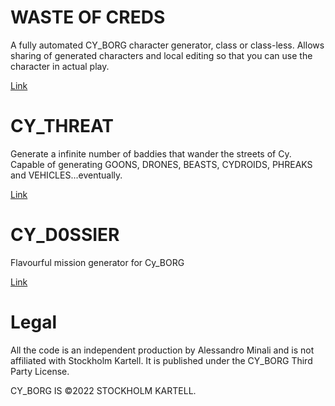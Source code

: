 # WASTE OF CREDS
A fully automated CY_BORG character generator, class or class-less.
Allows sharing of generated characters and local editing so that you can use the character in actual play.

[Link](https://alessandrominali.github.io/cy-borg-gen/waste_of_creds.html)

# CY_THREAT
Generate a infinite number of baddies that wander the streets of Cy.  
Capable of generating GOONS, DRONES, BEASTS, CYDROIDS, PHREAKS and VEHICLES...eventually.

[Link](https://alessandrominali.github.io/cy-borg-gen/threat.html)

# CY_D0SSIER
Flavourful mission generator for Cy_BORG

[Link](https://alessandrominali.github.io/cy-borg-gen/cy_dossier.html)

# Legal
All the code is an independent production by Alessandro Minali and is not affiliated with Stockholm Kartell. It is published under the CY_BORG Third Party License.

CY_BORG IS ©2022 STOCKHOLM KARTELL.
